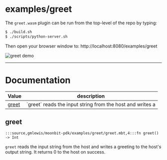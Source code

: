 # examples/greet

The `greet.wasm` plugin can be run from the top-level of the repo by
typing:

```bash
$ ./build.sh
$ ./scripts/python-server.sh
```

Then open your browser window to:
http://localhost:8080/examples/greet

![greet demo](greet-demo.png)

---
# Documentation
|Value|description|
|---|---|
|[greet](#greet)| \`greet\` reads the input string from the host and writes a|

## greet

```moonbit
:::source,gmlewis/moonbit-pdk/examples/greet/greet.mbt,4:::fn greet() -> Int
```
 `greet` reads the input string from the host and writes a
greeting to the host's output string.
It returns 0 to the host on success.
